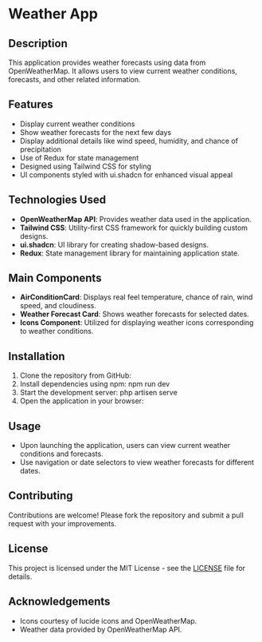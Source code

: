 # Weather App

## Description
This application provides weather forecasts using data from OpenWeatherMap. It allows users to view current weather conditions, forecasts, and other related information.

## Features
- Display current weather conditions
- Show weather forecasts for the next few days
- Display additional details like wind speed, humidity, and chance of precipitation
- Use of Redux for state management
- Designed using Tailwind CSS for styling
- UI components styled with ui.shadcn for enhanced visual appeal

## Technologies Used
- **OpenWeatherMap API**: Provides weather data used in the application.
- **Tailwind CSS**: Utility-first CSS framework for quickly building custom designs.
- **ui.shadcn**: UI library for creating shadow-based designs.
- **Redux**: State management library for maintaining application state.

## Main Components
- **AirConditionCard**: Displays real feel temperature, chance of rain, wind speed, and cloudiness.
- **Weather Forecast Card**: Shows weather forecasts for selected dates.
- **Icons Component**: Utilized for displaying weather icons corresponding to weather conditions.

## Installation
1. Clone the repository from GitHub:
2. Install dependencies using npm: npm run dev
3. Start the development server: php artisen serve
4. Open the application in your browser:
## Usage
- Upon launching the application, users can view current weather conditions and forecasts.
- Use navigation or date selectors to view weather forecasts for different dates.

## Contributing
Contributions are welcome! Please fork the repository and submit a pull request with your improvements.

## License
This project is licensed under the MIT License - see the [LICENSE](./LICENSE) file for details.

## Acknowledgements
- Icons courtesy of lucide icons and OpenWeatherMap.
- Weather data provided by OpenWeatherMap API.
